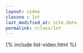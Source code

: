 ```yaml
---
layout: video
classno : 1st
last_modified_at: site.date
permalink: /class/1st
---
```

{% include list-video.html %}